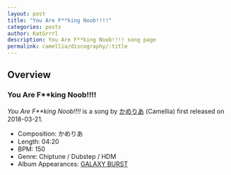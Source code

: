 ```yaml
---
layout: post
title: "You Are F**king Noob!!!!"
categories: posts
author: KatGrrrl
description: You Are F**king Noob!!!! song page
permalink: camellia/discography/:title
---
```


## Overview

### You Are F**king Noob!!!!

*You Are F**king Noob!!!!* is a song by [かめりあ](/camellia) (Camellia) first released on 2018-03-21.

* Composition: かめりあ
* Length: 04:20
* BPM: 150
* Genre: Chiptune / Dubstep / HDM
* Album Appearances: [GALAXY BURST](/camellia/albums/GALAXY-BURST)
